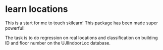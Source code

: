 # learn locations
This is a start for me to touch skilearn! This package has been made super powerful!

The task is to do regression on real locations and classification on building ID and floor number on the UJIIndoorLoc database. 
